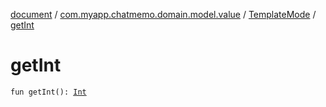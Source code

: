 [document](../../index.md) / [com.myapp.chatmemo.domain.model.value](../index.md) / [TemplateMode](index.md) / [getInt](./get-int.md)

# getInt

`fun getInt(): `[`Int`](https://kotlinlang.org/api/latest/jvm/stdlib/kotlin/-int/index.html)